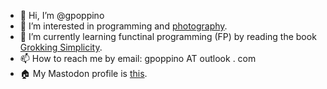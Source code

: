 - 👋 Hi, I’m @gpoppino
- 👀 I’m interested in programming and [photography](https://vsco.co/geropop/gallery).
- 🌱 I’m currently learning functinal programming (FP) by reading the book [Grokking Simplicity](https://www.manning.com/books/grokking-simplicity).
- 📫 How to reach me by email: gpoppino AT outlook . com
- 🏠 My Mastodon profile is <a rel="me" href="https://techhub.social/@gpoppino">this</a>.

<!---
gpoppino/gpoppino is a ✨ special ✨ repository because its `README.md` (this file) appears on your GitHub profile.
You can click the Preview link to take a look at your changes.
--->
